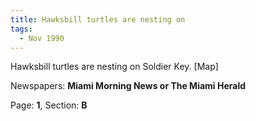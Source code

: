 ```yaml
---  
title: Hawksbill turtles are nesting on  
tags:  
  - Nov 1990  
---  
```

  
Hawksbill turtles are nesting on Soldier Key. [Map]  
  
Newspapers: **Miami Morning News or The Miami Herald**  
  
Page: **1**, Section: **B** 
